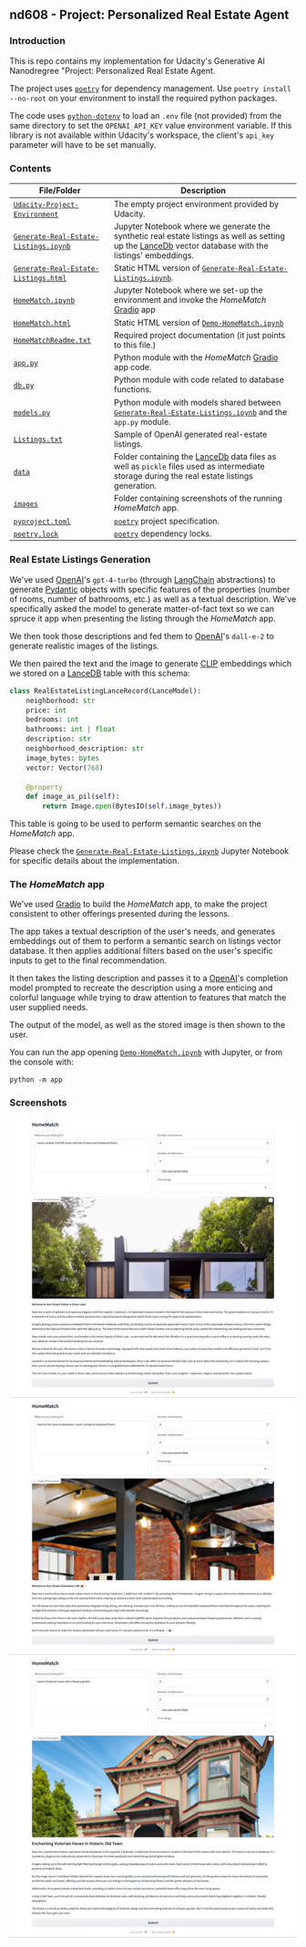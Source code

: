 ## nd608 - Project: Personalized Real Estate Agent

### Introduction

This is repo contains my implementation for Udacity's Generative AI Nanodregree "Project: Personalized Real Estate Agent.

The project uses [`poetry`](https://python-poetry.org/) for dependency management. Use `poetry install --no-root` on your environment to install the required python packages.

The code uses [`python-dotenv`](https://pypi.org/project/python-dotenv/) to load an `.env` file (not provided) from the same directory to set the `OPENAI_API_KEY` value environment variable. If this library is not available within Udacity's workspace, the client's `api_key` parameter will have to be set manually.

### Contents

| File/Folder | Description |
|-------------|-------------|
| [`Udacity-Project-Environment`](Udacity-Project-Environment) | The empty project environment provided by Udacity. |
| [`Generate-Real-Estate-Listings.ipynb`](Generate-Real-Estate-Listings.ipynb) | Jupyter Notebook where we generate the synthetic real estate listings as well as setting up the [LanceDb](https://lancedb.com/) vector database with the listings' embeddings. |
| [`Generate-Real-Estate-Listings.html`](Generate-Real-Estate-Listings.html) | Static HTML version of [`Generate-Real-Estate-Listings.ipynb`](Generate-Real-Estate-Listings.ipynb). |
| [`HomeMatch.ipynb`](Demo-HomeMatch.ipynb) | Jupyter Notebook where we set-up the environment and invoke the *HomeMatch* [Gradio](https://www.gradio.app/) app |
| [`HomeMatch.html`](Demo-HomeMatch.html) | Static HTML version of [`Demo-HomeMatch.ipynb`](Demo-HomeMatch.ipynb) |
| [`HomeMatchReadme.txt`](HomeMatchReadme.txt) | Required project documentation (it just points to this file.) |
| [`app.py`](app.py) | Python module with the *HomeMatch* [Gradio](https://www.gradio.app/) app code. |
| [`db.py`](db.py) | Python module with code related to database functions. |
| [`models.py`](models.py) | Python module with models shared between [`Generate-Real-Estate-Listings.ipynb`](Generate-Real-Estate-Listings.ipynb) and the `app.py` module. |
| [`Listings.txt`](Listings.txt) | Sample of OpenAI generated real-estate listings. |
| [`data`](data) | Folder containing the [LanceDb](https://lancedb.com/) data files as well as `pickle` files used as intermediate storage during the real estate listings generation. |
| [`images`](images) | Folder containing screenshots of the running *HomeMatch* app. |
| [`pyproject.toml`](pyproject.toml) | [`poetry`](https://python-poetry.org/) project specification. |
| [`poetry.lock`](poetry.lock) | [`poetry`](https://python-poetry.org/) dependency locks. |

### Real Estate Listings Generation

We've used [OpenAI](https://openai.com/)'s `gpt-4-turbo` (through [LangChain](https://www.langchain.com/) abstractions) to generate [Pydantic](https://docs.pydantic.dev/latest/) objects with specific features of the properties (number of rooms, number of bathrooms, etc.) as well as a textual description. We've specifically asked the model to generate matter-of-fact text so we can spruce it app when presenting the listing through the *HomeMatch* app.

We then took those descriptions and fed them to [OpenAI](https://openai.com/)'s `dall-e-2` to
generate realistic images of the listings.

We then paired the text and the image to generate [CLIP](https://huggingface.co/docs/transformers/model_doc/clip) embeddings which we stored on a [LanceDB](https://lancedb.com/) table with this schema:

```python
class RealEstateListingLanceRecord(LanceModel):
    neighborhood: str
    price: int
    bedrooms: int
    bathrooms: int | float
    description: str
    neighborhood_description: str
    image_bytes: bytes
    vector: Vector(768)

    @property
    def image_as_pil(self):
        return Image.open(BytesIO(self.image_bytes))
```

This table is going to be used to perform semantic searches on the *HomeMatch* app.

Please check the [`Generate-Real-Estate-Listings.ipynb`](Generate-Real-Estate-Listings.ipynb) Jupyter Notebook for specific details about the implementation.

### The *HomeMatch* app

We've used [Gradio](https://www.gradio.app/) to build the *HomeMatch* app, to make the project consistent to other offerings presented during the lessons.

The app takes a textual description of the user's needs, and generates embeddings out of them to perform a semantic search on listings vector database. It then applies additional filters based on the user's specific inputs to get to the final recommendation.

It then takes the listing description and passes it to a [OpenAI](https://openai.com/)'s completion model prompted to recreate the description using a more enticing and colorful language while trying to draw attention to features that match the user supplied needs.

The output of the model, as well as the stored image is then shown to the user.

You can run the app opening [`Demo-HomeMatch.ipynb`](Demo-HomeMatch.ipynb) with Jupyter, or from the console with: 

```
python -m app
```

### Screenshots

![First Screenshot](/images/Screenshot_1.png)
![Second Screenshot](/images/Screenshot_2.png)
![Third Screenshot](/images/Screenshot_3.png)